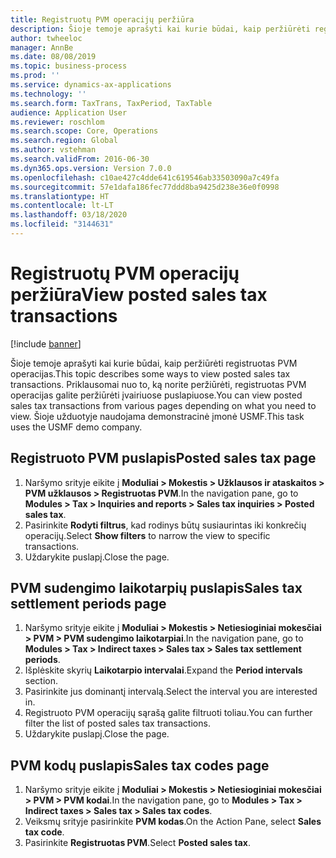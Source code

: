 ```yaml
---
title: Registruotų PVM operacijų peržiūra
description: Šioje temoje aprašyti kai kurie būdai, kaip peržiūrėti registruotas PVM operacijas.
author: twheeloc
manager: AnnBe
ms.date: 08/08/2019
ms.topic: business-process
ms.prod: ''
ms.service: dynamics-ax-applications
ms.technology: ''
ms.search.form: TaxTrans, TaxPeriod, TaxTable
audience: Application User
ms.reviewer: roschlom
ms.search.scope: Core, Operations
ms.search.region: Global
ms.author: vstehman
ms.search.validFrom: 2016-06-30
ms.dyn365.ops.version: Version 7.0.0
ms.openlocfilehash: c10ae427c4dde641c619546ab33503090a7c49fa
ms.sourcegitcommit: 57e1dafa186fec77ddd8ba9425d238e36e0f0998
ms.translationtype: HT
ms.contentlocale: lt-LT
ms.lasthandoff: 03/18/2020
ms.locfileid: "3144631"
---
```

# <a name="view-posted-sales-tax-transactions"></a><span data-ttu-id="0844a-103">Registruotų PVM operacijų peržiūra</span><span class="sxs-lookup"><span data-stu-id="0844a-103">View posted sales tax transactions</span></span>

[!include [banner](../../includes/banner.md)]

<span data-ttu-id="0844a-104">Šioje temoje aprašyti kai kurie būdai, kaip peržiūrėti registruotas PVM operacijas.</span><span class="sxs-lookup"><span data-stu-id="0844a-104">This topic describes some ways to view posted sales tax transactions.</span></span> <span data-ttu-id="0844a-105">Priklausomai nuo to, ką norite peržiūrėti, registruotas PVM operacijas galite peržiūrėti įvairiuose puslapiuose.</span><span class="sxs-lookup"><span data-stu-id="0844a-105">You can view posted sales tax transactions from various pages depending on what you need to view.</span></span> <span data-ttu-id="0844a-106">Šioje užduotyje naudojama demonstracinė įmonė USMF.</span><span class="sxs-lookup"><span data-stu-id="0844a-106">This task uses the USMF demo company.</span></span>

## <a name="posted-sales-tax-page"></a><span data-ttu-id="0844a-107">Registruoto PVM puslapis</span><span class="sxs-lookup"><span data-stu-id="0844a-107">Posted sales tax page</span></span>

1. <span data-ttu-id="0844a-108">Naršymo srityje eikite į **Moduliai > Mokestis > Užklausos ir ataskaitos > PVM užklausos > Registruotas PVM**.</span><span class="sxs-lookup"><span data-stu-id="0844a-108">In the navigation pane, go to **Modules > Tax > Inquiries and reports > Sales tax inquiries > Posted sales tax**.</span></span>
2. <span data-ttu-id="0844a-109">Pasirinkite **Rodyti filtrus**, kad rodinys būtų susiaurintas iki konkrečių operacijų.</span><span class="sxs-lookup"><span data-stu-id="0844a-109">Select **Show filters** to narrow the view to specific transactions.</span></span>
3. <span data-ttu-id="0844a-110">Uždarykite puslapį.</span><span class="sxs-lookup"><span data-stu-id="0844a-110">Close the page.</span></span>

## <a name="sales-tax-settlement-periods-page"></a><span data-ttu-id="0844a-111">PVM sudengimo laikotarpių puslapis</span><span class="sxs-lookup"><span data-stu-id="0844a-111">Sales tax settlement periods page</span></span>

1. <span data-ttu-id="0844a-112">Naršymo srityje eikite į **Moduliai > Mokestis > Netiesioginiai mokesčiai > PVM > PVM sudengimo laikotarpiai**.</span><span class="sxs-lookup"><span data-stu-id="0844a-112">In the navigation pane, go to **Modules > Tax > Indirect taxes > Sales tax > Sales tax settlement periods**.</span></span>
2. <span data-ttu-id="0844a-113">Išplėskite skyrių **Laikotarpio intervalai**.</span><span class="sxs-lookup"><span data-stu-id="0844a-113">Expand the **Period intervals** section.</span></span>
3. <span data-ttu-id="0844a-114">Pasirinkite jus dominantį intervalą.</span><span class="sxs-lookup"><span data-stu-id="0844a-114">Select the interval you are interested in.</span></span>
4. <span data-ttu-id="0844a-115">Registruoto PVM operacijų sąrašą galite filtruoti toliau.</span><span class="sxs-lookup"><span data-stu-id="0844a-115">You can further filter the list of posted sales tax transactions.</span></span>
5. <span data-ttu-id="0844a-116">Uždarykite puslapį.</span><span class="sxs-lookup"><span data-stu-id="0844a-116">Close the page.</span></span>

## <a name="sales-tax-codes-page"></a><span data-ttu-id="0844a-117">PVM kodų puslapis</span><span class="sxs-lookup"><span data-stu-id="0844a-117">Sales tax codes page</span></span>

1. <span data-ttu-id="0844a-118">Naršymo srityje eikite į **Moduliai > Mokestis > Netiesioginiai mokesčiai > PVM > PVM kodai**.</span><span class="sxs-lookup"><span data-stu-id="0844a-118">In the navigation pane, go to **Modules > Tax > Indirect taxes > Sales tax > Sales tax codes**.</span></span>
2. <span data-ttu-id="0844a-119">Veiksmų srityje pasirinkite **PVM kodas**.</span><span class="sxs-lookup"><span data-stu-id="0844a-119">On the Action Pane, select **Sales tax code**.</span></span>
3. <span data-ttu-id="0844a-120">Pasirinkite **Registruotas PVM**.</span><span class="sxs-lookup"><span data-stu-id="0844a-120">Select **Posted sales tax**.</span></span>

